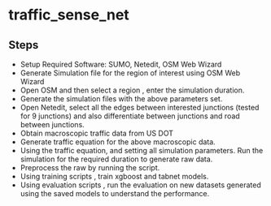 # traffic_sense_net

## Steps
- Setup Required Software: SUMO, Netedit, OSM Web Wizard
- Generate Simulation file for the region of interest using OSM Web Wizard
- Open OSM and then select a region , enter the simulation duration.
- Generate the simulation files with the above  parameters set.
- Open Netedit, select all the edges between interested junctions (tested for 9 junctions) and also differentiate between junctions and road between junctions.
- Obtain macroscopic traffic data from US DOT
- Generate traffic equation for the above macroscopic data.
- Using the traffic equation, and setting all simulation parameters. Run the simulation for the required duration to generate raw data.
- Preprocess the raw by running the script.
- Using training scripts , train xgboost and tabnet models.
- Using evaluation scripts , run the evaluation on new datasets generated using the saved models to understand the performance.
